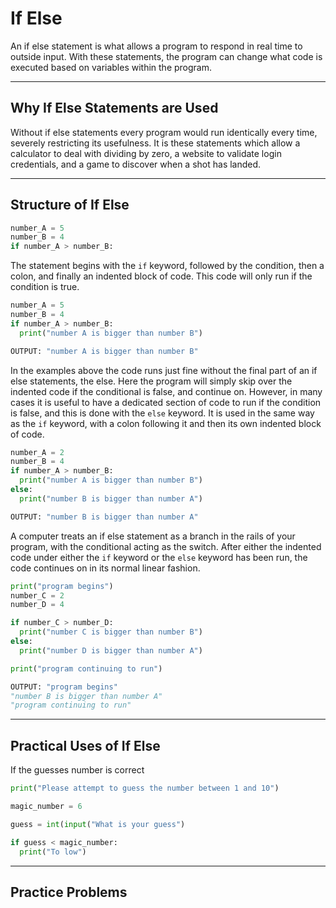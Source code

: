 # If Else

An if else statement is what allows a program to respond in real time to outside input. With these statements, the program can change what code is executed based on variables within the program.

---

## Why If Else Statements are Used
Without if else statements every program would run identically every time,  severely restricting its usefulness. It is these statements which allow a calculator to deal with dividing by zero, a website to validate login credentials, and a game to discover when a shot has landed.

---

## Structure of If Else
```py
number_A = 5
number_B = 4
if number_A > number_B:
```
The statement begins with the `if` keyword, followed by the condition, then a colon, and finally an indented block of code. This code will only run if the condition is true.
```py
number_A = 5
number_B = 4
if number_A > number_B:
  print("number A is bigger than number B")

OUTPUT: "number A is bigger than number B"
```
 In the examples above the code runs just fine without the final part of an if else statements, the else. Here the program will simply skip over the indented code if the conditional is false, and continue on. However, in many cases it is useful to have a dedicated section of code to run if the condition is false, and this is done with the `else`  keyword. It is used in the same way as the `if` keyword,  with a  colon following it and then its own indented block of code.
```py
number_A = 2
number_B = 4
if number_A > number_B:
  print("number A is bigger than number B")
else:
  print("number B is bigger than number A")

OUTPUT: "number B is bigger than number A"
```

A computer treats an if else statement as a branch in the rails of your program, with the conditional acting as the switch. After either the indented code under either the  `if`  keyword or the  `else`  keyword has been run, the code continues on in its normal linear fashion.
```py
print("program begins")
number_C = 2
number_D = 4

if number_C > number_D:
  print("number C is bigger than number B")
else:
  print("number D is bigger than number A")

print("program continuing to run")

OUTPUT: "program begins"
"number B is bigger than number A"
"program continuing to run"
```
---

## Practical Uses of If Else
If the guesses number is correct
```python
print("Please attempt to guess the number between 1 and 10")

magic_number = 6

guess = int(input("What is your guess")

if guess < magic_number:
  print("To low")

```

---

## Practice Problems
